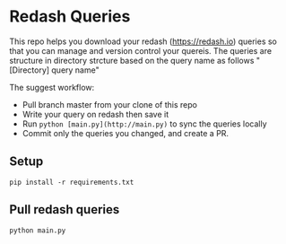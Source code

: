 # Redash Queries

This repo helps you download your redash (https://redash.io) queries so that you can manage and version control your quereis. The queries are structure in directory strcture
based on the query name as follows "[Directory] query name"

The suggest workflow:

- Pull branch master from your clone of this repo
- Write your query on redash then save it
- Run `python [main.py](http://main.py)` to sync the queries locally
- Commit only the queries you changed, and create a PR.


## Setup

```
pip install -r requirements.txt
```

## Pull redash queries

```
python main.py
```
